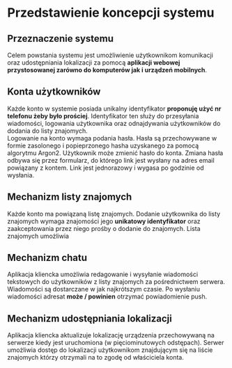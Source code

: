 # Przedstawienie koncepcji systemu

## Przeznaczenie systemu

Celem powstania systemu jest umożliwienie użytkownikom komunikacji oraz udostępniania lokalizacji za pomocą **aplikacji webowej przystosowanej zarówno do komputerów jak i urządzeń mobilnych**.

## Konta użytkowników

Każde konto w systemie posiada unikalny identyfikator **proponuję użyć nr telefonu żeby było prościej**. Identyfikator ten służy do przesyłania wiadomości, logowania użytkownika oraz odnajdywania użytkowników do dodania do listy znajomych.  
Logowanie na konto wymaga podania hasła. Hasła są przechowywane w formie zasolonego i popieprzonego hasha uzyskanego za pomocą algorytmu Argon2.
Użytkownik może zmienić hasło do konta. Zmiana hasła odbywa się przez formularz, do którego link jest wysłany na adres email powiązany z kontem. Link jest jednorazowy i wygasa po godzinie od wysłania.

## Mechanizm listy znajomych

Każde konto ma powiązaną listę znajomych. Dodanie użytkownika do listy znajomych wymaga znajomości jego **unikatowy identyfikator** oraz zaakceptowania przez niego prośby o dodanie do znajomych. Lista znajomych umożliwia 

## Mechanizm chatu

Aplikacja kliencka umożliwia redagowanie i wysyłanie wiadomości tekstowych do użytkowników z listy znajomych za pośrednictwem serwera. Wiadomości są dostarczane w jak najkrótszym czasie. Po wysłaniu wiadomości adresat **może / powinien** otrzymać powiadomienie push. 

## Mechanizm udostępniania lokalizacji

Aplikacja kliencka aktualizuje lokalizację urządzenia przechowywaną na serwerze kiedy jest uruchomiona (w pięciominutowych odstępach). Serwer umożliwia dostęp do lokalizacji użytkownikom znajdującym się na liście znajomych którzy otrzymali na to zgodę od właściciela konta.